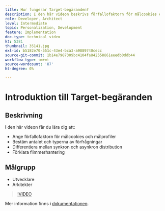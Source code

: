 ```yaml
---
title: Hur fungerar Target-begäranden?
description: I den här videon beskrivs förfallofaktorn för målcookies och målprofiler. Lär dig hur du avgör antalet och typerna av Target-begäranden, skiljer mellan synkron och asynkron distribution och förklarar flimmerhanteringen.
role: Developer, Architect
level: Intermediate
topic: Personalization, Development
feature: Implementation
doc-type: technical video
kt: 5381
thumbnail: 35141.jpg
exl-id: b5182e70-551c-43e4-bca3-a9889740cecc
source-git-commit: 1b14e7987309bc4104fa842558861eeedb0ddb44
workflow-type: tm+mt
source-wordcount: '87'
ht-degree: 0%

---
```


# Introduktion till Target-begäranden

## Beskrivning

I den här videon får du lära dig att:

* Ange förfallofaktorn för målcookies och målprofiler
* Bestäm antalet och typerna av förfrågningar
* Differentiera mellan synkron och asynkron distribution
* Förklara flimmerhantering

## Målgrupp

* Utvecklare
* Arkitekter

>[!VIDEO](https://video.tv.adobe.com/v/35141/?quality=12)

Mer information finns i [dokumentationen](https://experienceleague.adobe.com/docs/target/using/implement-target/implementing-target.html?lang=en).

